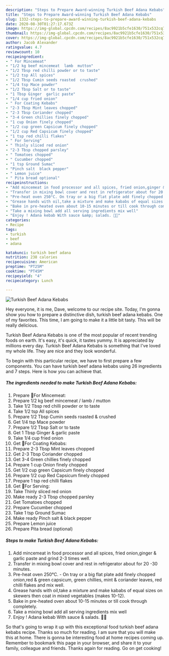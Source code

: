 ```yaml
---
description: "Steps to Prepare Award-winning Turkish Beef Adana Kebabs"
title: "Steps to Prepare Award-winning Turkish Beef Adana Kebabs"
slug: 1332-steps-to-prepare-award-winning-turkish-beef-adana-kebabs
date: 2020-08-30T01:27:17.673Z
image: https://img-global.cpcdn.com/recipes/8ac9921b5cfe1630/751x532cq70/turkish-beef-adana-kebabs-recipe-main-photo.jpg
thumbnail: https://img-global.cpcdn.com/recipes/8ac9921b5cfe1630/751x532cq70/turkish-beef-adana-kebabs-recipe-main-photo.jpg
cover: https://img-global.cpcdn.com/recipes/8ac9921b5cfe1630/751x532cq70/turkish-beef-adana-kebabs-recipe-main-photo.jpg
author: Jacob Alexander
ratingvalue: 4.7
reviewcount: 10
recipeingredient:
- " For Mincemeat"
- "1/2 kg beef mincemeat  lamb  mutton"
- "1/2 Tbsp red chilli powder or to taste"
- "1/2 tsp All spices"
- "1/2 Tbsp Cumin seeds roasted  crushed"
- "1/4 tsp Mace powder"
- "1/2 Tbsp Salt or to taste"
- "1 Tbsp Ginger  garlic paste"
- "1/4 cup fried onion"
- " For Coating Kebabs"
- "2-3 Tbsp Mint leaves chopped"
- "2-3 Tbsp Coriander chopped"
- "3-4 Green chillies finely chopped"
- "1 cup Onion finely chopped"
- "1/2 cup green Capsicum finely chopped"
- "1/2 cup Red Capsicum finely chopped"
- "1 tsp red chilli flakes"
- " For Serving"
- " Thinly sliced red onion"
- "2-3 Tbsp chopped parsley"
- " Tomatoes chopped"
- " Cucumber chopped"
- "1 tsp Ground Sumac"
- "Pinch salt  black pepper"
- " Lemon juice"
- " Pita bread optional"
recipeinstructions:
- "Add mincemeat in food processor and all spices, fried onion,ginger &amp; garlic paste and grind 2-3 times well."
- "Transfer in mixing bowl cover and rest in refrigerator about for 20 -30 minutes."
- "Pre-heat oven 250°C. On tray or a big flat plate add finely chopped onion,red &amp; green capsicum, green chillies, mint &amp; coriander leaves, red chilli flakes and mix well."
- "Grease hands with oil,take a mixture and make kababs of equal sizes on skewers then coat in mixed vegetables (makes 10-12)."
- "Bake in pre-heated oven about 10-15 minutes or till cook through completely."
- "Take a mixing bowl add all serving ingredients mix well"
- "Enjoy ! Adana kebab With sauce &amp; salads. 👩‍🍳"
categories:
- Recipe
tags:
- turkish
- beef
- adana

katakunci: turkish beef adana 
nutrition: 238 calories
recipecuisine: American
preptime: "PT25M"
cooktime: "PT45M"
recipeyield: "4"
recipecategory: Lunch

---
```



![Turkish Beef Adana Kebabs](https://img-global.cpcdn.com/recipes/8ac9921b5cfe1630/751x532cq70/turkish-beef-adana-kebabs-recipe-main-photo.jpg)

Hey everyone, it is me, Dave, welcome to our recipe site. Today, I'm gonna show you how to prepare a distinctive dish, turkish beef adana kebabs. One of my favorites. This time, I am going to make it a little bit tasty. This will be really delicious.

Turkish Beef Adana Kebabs is one of the most popular of recent trending foods on earth. It's easy, it's quick, it tastes yummy. It is appreciated by millions every day. Turkish Beef Adana Kebabs is something that I've loved my whole life. They are nice and they look wonderful.




To begin with this particular recipe, we have to first prepare a few components. You can have turkish beef adana kebabs using 26 ingredients and 7 steps. Here is how you can achieve that.

<!--inarticleads1-->

##### The ingredients needed to make Turkish Beef Adana Kebabs:

1. Prepare  🌻For Mincemeat:
1. Prepare 1/2 kg beef mincemeat / lamb / mutton
1. Take 1/2 Tbsp red chilli powder or to taste
1. Take 1/2 tsp All spices
1. Prepare 1/2 Tbsp Cumin seeds roasted &amp; crushed
1. Get 1/4 tsp Mace powder
1. Prepare 1/2 Tbsp Salt or to taste
1. Get 1 Tbsp Ginger &amp; garlic paste
1. Take 1/4 cup fried onion
1. Get  🌻For Coating Kebabs:
1. Prepare 2-3 Tbsp Mint leaves chopped
1. Get 2-3 Tbsp Coriander chopped
1. Get 3-4 Green chillies finely chopped
1. Prepare 1 cup Onion finely chopped
1. Get 1/2 cup green Capsicum finely chopped
1. Prepare 1/2 cup Red Capsicum finely chopped
1. Prepare 1 tsp red chilli flakes
1. Get  🌻For Serving:
1. Take  Thinly sliced red onion
1. Make ready 2-3 Tbsp chopped parsley
1. Get  Tomatoes chopped
1. Prepare  Cucumber chopped
1. Take 1 tsp Ground Sumac
1. Make ready Pinch salt &amp; black pepper
1. Prepare  Lemon juice
1. Prepare  Pita bread (optional)




<!--inarticleads2-->

##### Steps to make Turkish Beef Adana Kebabs:

1. Add mincemeat in food processor and all spices, fried onion,ginger &amp; garlic paste and grind 2-3 times well.
1. Transfer in mixing bowl cover and rest in refrigerator about for 20 -30 minutes.
1. Pre-heat oven 250°C. - On tray or a big flat plate add finely chopped onion,red &amp; green capsicum, green chillies, mint &amp; coriander leaves, red chilli flakes and mix well.
1. Grease hands with oil,take a mixture and make kababs of equal sizes on skewers then coat in mixed vegetables (makes 10-12).
1. Bake in pre-heated oven about 10-15 minutes or till cook through completely.
1. Take a mixing bowl add all serving ingredients mix well
1. Enjoy ! Adana kebab With sauce &amp; salads. 👩‍🍳




So that's going to wrap it up with this exceptional food turkish beef adana kebabs recipe. Thanks so much for reading. I am sure that you will make this at home. There is gonna be interesting food at home recipes coming up. Remember to bookmark this page in your browser, and share it to your family, colleague and friends. Thanks again for reading. Go on get cooking!
